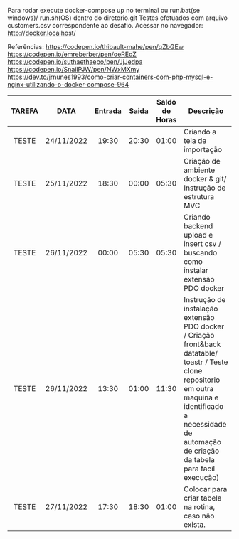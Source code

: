 Para rodar execute docker-compose up no terminal ou run.bat(se windows)/ run.sh(OS) dentro do diretorio.git 
Testes efetuados com arquivo customers.csv correspondente ao desafio.
Acessar no navegador:
http://docker.localhost/

Referências:
https://codepen.io/thibault-mahe/pen/qZbGEw
https://codepen.io/emreberber/pen/oeREoZ
https://codepen.io/suthaethaepo/pen/JjJedpa
https://codepen.io/SnailPJW/pen/NWxMXmy
https://dev.to/jrnunes1993/como-criar-containers-com-php-mysql-e-nginx-utilizando-o-docker-compose-964

| TAREFA |    DATA    | Entrada | Saida | Saldo de Horas | Descrição                                                                                                                                                                                                          |
|:-------:|:----------:|:-------:|:-----:|:--------------:|--------------------------------------------------------------------------------------------------------------------------------------------------------------------------------------------------------------------|
|  TESTE  | 24/11/2022 |  19:30  | 20:30 |      01:00     | Criando a tela de importação                                                                                                                                                                                       |
|  TESTE  | 25/11/2022 |  18:30  | 00:00 |      05:30     | Criação de ambiente docker & git/ Instrução de estrutura MVC                                                                                                                                                       |
|  TESTE  | 26/11/2022 |  00:00  | 05:30 |      05:30     | Criando backend upload e insert csv / buscando como instalar extensão PDO docker                                                                                                                                   |
|  TESTE  | 26/11/2022 |  13:30  | 01:00 |      11:30     | Instrução de instalação extensão PDO docker / Criação front&back  datatable/ toastr / Teste clone repositorio em outra maquina e identificado a necessidade de automação de criação da tabela para facil execução) |
|  TESTE  | 27/11/2022 |  17:30  | 18:30 |      01:00     | Colocar para criar tabela na rotina, caso não exista.                                                                                                                                                              |